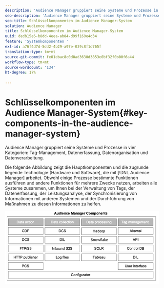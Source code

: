 ```yaml
---
description: 'Audience Manager gruppiert seine Systeme und Prozesse in vier Kategorien: Tag-Management, Datenerfassung, Organisation und Datenverarbeitung.'
seo-description: 'Audience Manager gruppiert seine Systeme und Prozesse in vier Kategorien: Tag-Management, Datenerfassung, Organisation und Datenverarbeitung.'
seo-title: Schlüsselkomponenten im Audience Manager-System
solution: Audience Manager
title: Schlüsselkomponenten im Audience Manager-System
uuid: dedb15e6-b8dd-4eea-ab84-d99f160e4d34
feature: 'Systemkomponenten '
exl-id: a76f4d7d-5dd2-4b29-a97e-039c8f1d765f
translation-type: tm+mt
source-git-commit: fe01ebac8c0d0ad3630d3853e0bf32f0b00f6a44
workflow-type: tm+mt
source-wordcount: '134'
ht-degree: 17%

---
```


# Schlüsselkomponenten im Audience Manager-System{#key-components-in-the-audience-manager-system}

Audience Manager gruppiert seine Systeme und Prozesse in vier Kategorien: Tag-Management, Datenerfassung, Datenorganisation und Datenverarbeitung.

<!-- 

c_compstack.xml

 -->

Die folgende Abbildung zeigt die Hauptkomponenten und die zugrunde liegende Technologie (Hardware und Software), die mit [!DNL Audience Manager] arbeitet. Obwohl einige Prozesse bestimmte Funktionen ausführen und andere Funktionen für mehrere Zwecke nutzen, arbeiten alle Systeme zusammen, um Ihnen bei der Verwaltung von Tags, der Datenerfassung, der Leistungsanalyse, der Synchronisierung von Informationen mit anderen Systemen und der Durchführung von Maßnahmen zu diesen Informationen zu helfen.

![](assets/components.png)
